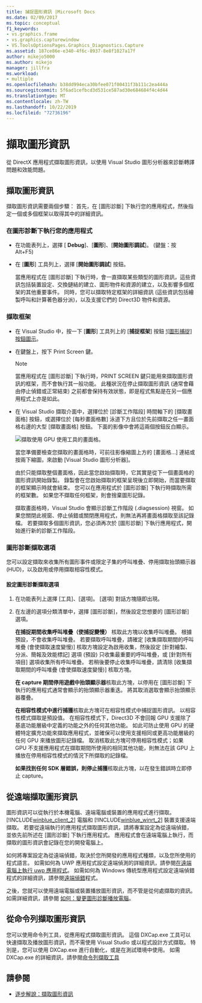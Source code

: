 ```yaml
---
title: 捕捉圖形資訊 |Microsoft Docs
ms.date: 02/09/2017
ms.topic: conceptual
f1_keywords:
- vs.graphics.frame
- vs.graphics.capturewindow
- VS.ToolsOptionsPages.Graphics_Diagnostics.Capture
ms.assetid: 187ce86e-e340-4f6c-8937-8e8f1027a17f
author: mikejo5000
ms.author: mikejo
manager: jillfra
ms.workload:
- multiple
ms.openlocfilehash: b38dd994eca30bfee071f00431f3b111c2ea444a
ms.sourcegitcommit: 5f6ad1cefbcd3d531ce587ad30e684684f4c4d44
ms.translationtype: MT
ms.contentlocale: zh-TW
ms.lasthandoff: 10/22/2019
ms.locfileid: "72736196"
---
```

# <a name="capturing-graphics-information"></a>擷取圖形資訊
從 DirectX 應用程式擷取圖形資訊，以使用 Visual Studio 圖形分析器來診斷轉譯問題和效能問題。

## <a name="capturing-graphics-information"></a>擷取圖形資訊
 擷取圖形資訊需要兩個步驟： 首先，在 [圖形診斷] 下執行您的應用程式，然後指定一個或多個框架以取得其中的詳細資訊。

### <a name="to-run-your-app-under-graphics-diagnostics"></a>在圖形診斷下執行您的應用程式

- 在功能表列上，選擇 [ **Debug**]、[**圖形**]、[**開始圖形調試**]。 (鍵盤：按 Alt+F5)

- 在 [**圖形**] 工具列上，選擇 [**開始圖形調試**] 按鈕。

  當應用程式在 [圖形診斷] 下執行時，會一直擷取某些類型的圖形資訊，這些資訊包括裝置設定、交換鏈結的建立、圖形物件和資源的建立，以及影響多個框架的其他重要事件。 同時，您可以擷取特定框架的詳細資訊 (這些資訊包括繪製呼叫和計算著色器分派)，以及支援它們的 Direct3D 物件和資源。

### <a name="to-capture-a-frame"></a>擷取框架

- 在 Visual Studio 中，按一下 [**圖形**] 工具列上的 [**捕捉框架**] 按鈕 [![圖形捕捉] 按鈕圖示](media/debuggingdirectxgraphics.png "DebuggingDirectXGraphics")。

- 在鍵盤上，按下 Print Screen 鍵。

  > [!NOTE]
  > 當應用程式在 [圖形診斷] 下執行時，PRINT SCREEN 鍵只能用來擷取圖形資訊的框架，而不會執行其一般功能。 此種狀況在停止擷取圖形資訊 (通常會藉由停止偵錯或正常結束) 之前都會保持有效狀態，即是程式焦點是在另一個應用程式上亦是如此。

- 在 Visual Studio 擷取介面中，選擇位於 [診斷工作階段] 時間軸下的 [擷取畫面格] 按鈕，或選擇位於 [每秒畫面格數] 泳道下方且位於先前擷取之任一畫面格右邊的大型 [擷取畫面格] 按鈕。 下面的影像中會將這兩個按鈕反白顯示。

   ![擷取使用 GPU 使用工具的畫面格。](media/pix_gpu_usage_tool_capture_frame.png)

   當您準備要檢查您擷取的畫面格時，可前往影像縮圖上方的 [畫面格...] 連結或按兩下縮圖，來啟動 [Visual Studio 圖形分析器]。

  由於只能擷取整個畫面格，因此當您啟始擷取時，它其實是從下一個畫面格的圖形資訊開始錄製。 錄製會在您啟始擷取的框架呈現後立即開始，而當要擷取的框架顯示時就會結束。 您可以在應用程式於 [圖形診斷] 下執行時擷取所需的框架數。 如果您不擷取任何框架，則會捨棄圖形記錄。

  擷取畫面格時，Visual Studio 會顯示診斷工作階段 (.diagsession) 視窗。 如果您關閉此視窗、停止偵錯或關閉應用程式，則無法再將畫面格擷取至該記錄檔。 若要擷取多個圖形資訊，您必須再次於 [圖形診斷] 下執行應用程式，開始進行新的診斷工作階段。

### <a name="graphics-diagnostics-capture-options"></a>圖形診斷擷取選項
 您可以設定擷取來收集所有圖形事件或限定子集的呼叫堆疊、停用擷取抬頭顯示器 (HUD)，以及啟用或停用擷取相容性模式。

#### <a name="to-configure-graphics-diagnostics-capture-options"></a>設定圖形診斷擷取選項

1. 在功能表列上選擇 [工具]、[選項]。 [選項] 對話方塊隨即出現。

2. 在左邊的選項分類清單中，選擇 [圖形診斷]，然後設定您想要的 [圖形診斷] 選項。

     **在捕捉期間收集呼叫堆疊（使捕捉變慢）** 核取此方塊以收集呼叫堆疊。 根據預設，不會收集呼叫堆疊。 若要擷取呼叫堆疊，請確定 [收集擷取期間的呼叫堆疊 (會使擷取速度變慢)] 核取方塊設定為啟用收集，然後設定 [針對繪製、分派、簡報及效能標記] 選項 (預設) 只收集最重要的呼叫堆疊，或 [針對所有項目] 選項收集所有呼叫堆疊。 若稍後要停止收集呼叫堆疊，請清除 [收集擷取期間的呼叫堆疊 (會使擷取速度變慢)] 核取方塊。

     **在 capture 期間停用遊戲中抬頭顯示器**核取此方塊，以停用在 [圖形診斷] 下執行的應用程式通常會顯示的抬頭顯示器重迭。 將其取消選取會顯示抬頭顯示器覆疊。

     **在相容性模式中進行捕獲**核取此方塊可在相容性模式中捕捉圖形資訊。 以相容性模式擷取是預設值。 在相容性模式下，Direct3D 不會回報 GPU 支援除了基底功能層級中定義的功能之外的任何其他功能。 如此可防止使用 GPU 的硬體特定擴充功能來擷取應用程式，並確保可以使用支援相同或更高功能層級的任何 GPU 來播放圖形記錄檔。 取消核取此方塊可停用相容性模式；如果 GPU 不支援應用程式在擷取期間所使用的相同其他功能，則無法在該 GPU 上播放在停用相容性模式的情況下所擷取的記錄檔。

     **如果找到任何 SDK 層錯誤，則停止捕獲**核取此方塊，以在發生錯誤時立即停止 capture。

## <a name="capturing-graphics-information-remotely"></a>從遠端擷取圖形資訊
 圖形資訊可以從執行於本機電腦、遠端電腦或裝置的應用程式進行擷取。 [!INCLUDE[winblue_client_2](../includes/winblue_client_2_md.md)] 電腦和 [!INCLUDE[winblue_winrt_2](../includes/winblue_winrt_2_md.md)] 裝置支援遠端擷取。 若要從遠端執行的應用程式擷取圖形資訊，請將專案設定為從遠端偵錯，並依先前所述在 [圖形診斷] 下執行應用程式。 應用程式會在遠端電腦上執行，而擷取的圖形資訊會記錄在您的開發電腦上。

 如何將專案設定為從遠端偵錯，取決於您所開發的應用程式種類，以及您所使用的程式語言。 如需如何為 UWP 應用程式設定遠端偵測的詳細資訊，請參閱[在遠端電腦上執行 uwp 應用程式](../run-windows-store-apps-on-a-remote-machine.md)。 如需如何為 Windows 傳統型應用程式設定遠端偵錯程式的詳細資訊，請參閱[遠端偵錯](../remote-debugging.md)程式。

 之後，您就可以使用遠端電腦或裝置播放圖形資訊，而不管是從何處擷取的資訊。 如需詳細資訊，請參閱 [如何：變更圖形診斷播放電腦](how-to-change-the-graphics-diagnostics-playback-machine.md)。

## <a name="capturing-graphics-information-from-the-command-line"></a>從命令列擷取圖形資訊
 您可以使用命令列工具，從應用程式擷取圖形資訊。 這個 DXCap.exe 工具可以快速擷取及播放圖形資訊，而不需使用 Visual Studio 或以程式設計方式擷取。 特別是，您可以使用 DXCap.exe 進行自動化，或是在測試環境中使用。 如需 DXCap.exe 的詳細資訊，請參閱[命令列擷取工具](command-line-capture-tool.md)

## <a name="see-also"></a>請參閱
- [逐步解說：擷取圖形資訊](walkthrough-capturing-graphics-information.md)